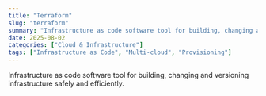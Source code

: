 ```yaml
---
title: "Terraform"
slug: "terraform"
summary: "Infrastructure as code software tool for building, changing and versioning infrastructure safely and efficiently."
date: 2025-08-02
categories: ["Cloud & Infrastructure"]
tags: ["Infrastructure as Code", "Multi-cloud", "Provisioning"]
---
```


Infrastructure as code software tool for building, changing and versioning infrastructure safely and efficiently.
